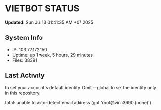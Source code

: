 # VIETBOT STATUS
**Updated**: Sun Jul 13 01:41:35 AM +07 2025

## System Info
- IP: 103.77.172.150
- Uptime: up 1 week, 5 hours, 29 minutes
- Files: 38391

## Last Activity

to set your account's default identity.
Omit --global to set the identity only in this repository.

fatal: unable to auto-detect email address (got 'root@vinh3690.(none)')
